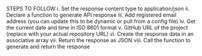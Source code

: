 STEPS TO FOLLOW
i. Set the response content type to application/json
ii. Declare a function to generate API response
iii. Add registered email address (you can update this to be dynamic or pull from a config file)
iv. Get the current date and time in ISO 8601 format
v. GitHub URL of the project (replace with your actual repository URL)
vi. Create the response data in an associative array
vii. Return the response as JSON
viii.  Call the function to generate and return the response
